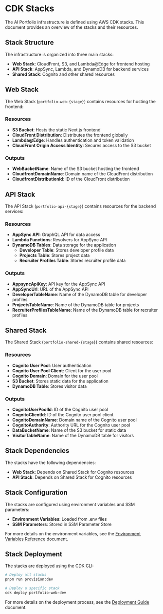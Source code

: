 # CDK Stacks

The AI Portfolio infrastructure is defined using AWS CDK stacks. This document provides an overview of the stacks and their resources.

## Stack Structure

The infrastructure is organized into three main stacks:

- **Web Stack**: CloudFront, S3, and Lambda@Edge for frontend hosting
- **API Stack**: AppSync, Lambda, and DynamoDB for backend services
- **Shared Stack**: Cognito and other shared resources

## Web Stack

The Web Stack (`portfolio-web-{stage}`) contains resources for hosting the frontend:

### Resources

- **S3 Bucket**: Hosts the static Next.js frontend
- **CloudFront Distribution**: Distributes the frontend globally
- **Lambda@Edge**: Handles authentication and token validation
- **CloudFront Origin Access Identity**: Secures access to the S3 bucket

### Outputs

- **WebBucketName**: Name of the S3 bucket hosting the frontend
- **CloudfrontDomainName**: Domain name of the CloudFront distribution
- **CloudfrontDistributionId**: ID of the CloudFront distribution

## API Stack

The API Stack (`portfolio-api-{stage}`) contains resources for the backend services:

### Resources

- **AppSync API**: GraphQL API for data access
- **Lambda Functions**: Resolvers for AppSync API
- **DynamoDB Tables**: Data storage for the application
  - **Developer Table**: Stores developer profile data
  - **Projects Table**: Stores project data
  - **Recruiter Profiles Table**: Stores recruiter profile data

### Outputs

- **AppsyncApiKey**: API key for the AppSync API
- **AppSyncUrl**: URL of the AppSync API
- **DeveloperTableName**: Name of the DynamoDB table for developer profiles
- **ProjectsTableName**: Name of the DynamoDB table for projects
- **RecruiterProfilesTableName**: Name of the DynamoDB table for recruiter profiles

## Shared Stack

The Shared Stack (`portfolio-shared-{stage}`) contains shared resources:

### Resources

- **Cognito User Pool**: User authentication
- **Cognito User Pool Client**: Client for the user pool
- **Cognito Domain**: Domain for the user pool
- **S3 Bucket**: Stores static data for the application
- **DynamoDB Table**: Stores visitor data

### Outputs

- **CognitoUserPoolId**: ID of the Cognito user pool
- **CognitoClientId**: ID of the Cognito user pool client
- **CognitoDomainName**: Domain name of the Cognito user pool
- **CognitoAuthority**: Authority URL for the Cognito user pool
- **DataBucketName**: Name of the S3 bucket for static data
- **VisitorTableName**: Name of the DynamoDB table for visitors

## Stack Dependencies

The stacks have the following dependencies:

- **Web Stack**: Depends on Shared Stack for Cognito resources
- **API Stack**: Depends on Shared Stack for Cognito resources

## Stack Configuration

The stacks are configured using environment variables and SSM parameters:

- **Environment Variables**: Loaded from .env files
- **SSM Parameters**: Stored in SSM Parameter Store

For more details on the environment variables, see the [Environment Variables Reference](../../reference/environment-variables.md) document.

## Stack Deployment

The stacks are deployed using the CDK CLI:

```bash
# Deploy all stacks
pnpm run provision:dev

# Deploy a specific stack
cdk deploy portfolio-web-dev
```

For more details on the deployment process, see the [Deployment Guide](../../deployment.md) document.
